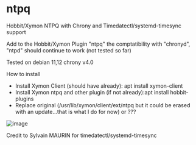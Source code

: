 # ntpq
Hobbit/Xymon NTPQ with Chrony and Timedatectl/systemd-timesync support

Add to the Hobbit/Xymon Plugin "ntpq" the comptatibility with "chronyd", "ntpd" should continue to work (not tested so far)

Tested on debian 11,12 chrony v4.0

How to install 
- Install Xymon Client (should have already): apt install xymon-client
- Install Xymon ntpq and other plugin (if not already):apt install hobbit-plugins
- Replace original (/usr/lib/xymon/client/ext/ntpq but it could be erased with an update...that is what I do for now) or ???

![image](https://user-images.githubusercontent.com/8841264/174496845-0e96330f-13a1-4e00-aa81-d1544ceaa891.png)

Credit to Sylvain MAURIN for timedatectl/systemd-timesync
